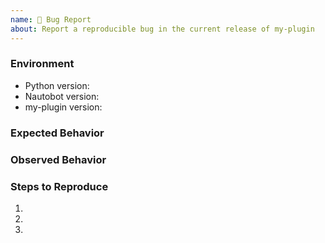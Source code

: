 ```yaml
---
name: 🐛 Bug Report
about: Report a reproducible bug in the current release of my-plugin
---
```


### Environment
* Python version:  <!-- Example: 3.7.7 -->
* Nautobot version:  <!-- Example: 1.2.0 -->
* my-plugin version:  <!-- Example: 0.1.0 -->

<!-- What did you expect to happen? -->
### Expected Behavior


<!-- What happened instead? -->
### Observed Behavior

<!--
    Describe in detail the exact steps that someone else can take to reproduce
    this bug using the current release.
-->
### Steps to Reproduce
1.
2.
3.
